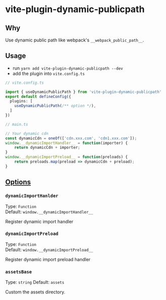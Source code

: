 # vite-plugin-dynamic-publicpath

## Why
Use dynamic public path like webpack's `__webpack_public_path__`.

## Usage

- run `yarn add vite-plugin-dynamic-publicpath --dev`
- add the plugin into `vite.config.ts`
``` ts
// vite.config.ts

import { useDynamicPublicPath } from 'vite-plugin-dynamic-publicpath'
export default defineConfig({
  plugins: [
    useDynamicPublicPath(/** option */),
  ]
})
```

```ts
// main.ts

// Your dynamic cdn
const dynamicCdn = oneOf(['cdn.xxx.com', 'cdn1.xxx.com']);
window.__dynamicImportHandler__ = function(importer) {
    return dynamicCdn + importer;
}
window.__dynamicImportPreload__ = function(preloads) {
    return preloads.map(preload => dynamicCdn + preload);
}

```

## [Options](https://github.com/jy0529/vite-plugin-dynamic-publicpath/blob/main/index.d.ts)

### `dynamicImportHanlder`

Type: `Function`<br>
Default: `window.__dynamicImportHandler__`

Register dynamic import handler

### `dynamicImportPreload`

Type: `Function`<br>
Default: `window.__dynamicImportPreload__`

Register dynamic import preload handler

### `assetsBase`

Type: `string`
Default: `assets`

Custom the assets directory.
